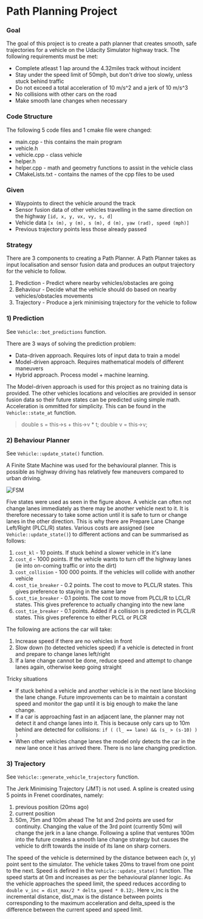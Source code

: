 # Path Planning Project

### Goal
The goal of this project is to create a path planner that creates smooth, safe trajectories for a vehicle on the Udacity Simulator highway track. The following requirements must be met:
- Complete atleast 1 lap around the 4.32miles track without incident
- Stay under the speed limit of 50mph, but don't drive too slowly, unless stuck behind traffic
- Do not exceed a total acceleration of 10 m/s^2 and a jerk of 10 m/s^3
- No collisions with other cars on the road
- Make smooth lane changes when necessary

### Code Structure
The following 5 code files and 1 cmake file were changed:
- main.cpp - this contains the main program
- vehicle.h
- vehicle.cpp - class vehicle
- helper.h
- helper.cpp - math and geometry functions to assist in the vehicle class
- CMakeLists.txt - contains the names of the cpp files to be used

### Given
- Waypoints to direct the vehicle around the track
- Sensor fusion data of other vehicles travelling in the same direction on the highway `[id, x, y, vx, vy, s, d]`
- Vehicle data `[x (m), y (m), s (m), d (m), yaw (rad), speed (mph)]`
- Previous trajectory points less those already passed

### Strategy
There are 3 components to creating a Path Planner. A Path Planner takes as input localisation and sensor fusion data and produces an output trajectory for the vehicle to follow.
1) Prediction - Predict where nearby vehicles/obstacles are going
2) Behaviour - Decide what the vehicle should do based on nearby vehicles/obstacles movements
3) Trajectory - Produce a jerk minimising trajectory for the vehicle to follow

### 1) Prediction
See `Vehicle::bot_predictions` function.

There are 3 ways of solving the prediction problem:
- Data-driven approach. Requires lots of input data to train a model
- Model-driven approach. Requires mathematical models of different maneuvers
- Hybrid approach. Process model + machine learning.

The Model-driven approach is used for this project as no training data is provided. The other vehicles locations and velocities are provided in sensor fusion data so their future states can be predicted using simple math. Acceleration is ommitted for simplicity. This can be found in the `Vehicle::state_at` function.

>   double s = this->s + this->v * t;
>   double v = this->v;

### 2) Behaviour Planner
See `Vehicle::update_state()` function.

A Finite State Machine was used for the behavioural planner. This is possible as highway driving has relatively few maneuvers compared to urban driving.

![FSM](https://user-images.githubusercontent.com/22233694/29252229-5139a5a8-8063-11e7-800d-87fd6c427534.jpg "FSM")


Five states were used as seen in the figure above. A vehicle can often not change lanes immediately as there may be another vehicle next to it. It is therefore necessary to take some action until it is safe to turn or change lanes in the other direction. This is why there are Prepare Lane Change Left/Right (PLCL/R) states. Various costs are assigned (see `Vehicle::update_state()`) to different actions and can be summarised as follows:
1) `cost_kl` - 10 points. If stuck behind a slower vehicle in it's lane
2) `cost_d` - 1000 points. If the vehicle wants to turn off the highway lanes (ie into on-coming traffic or into the dirt)
3) `cost_collision` - 100 000 points. If the vehicles will collide with another vehicle
4) `cost_tie_breaker` - 0.2 points. The cost to move to PLCL/R states. This gives preference to staying in the same lane
5) `cost_tie_breaker` - 0.1 points. The cost to move from PLCL/R to LCL/R states. This gives preference to actually changing into the new lane
6) `cost_tie_breaker` - 0.1 points. Added if a collision is predicted in PLCL/R states. This gives preference to either PLCL or PLCR

The following are actions the car will take:
1) Increase speed if there are no vehicles in front
2) Slow down (to detected vehicles speed) if a vehicle is detected in front and prepare to change lanes left/right
3) If a lane change cannot be done, reduce speed and attempt to change lanes again, otherwise keep going straight

Tricky situations
- If stuck behind a vehicle and another vehicle is in the next lane blocking the lane change. Future improvements can be to maintain a constant speed and monitor the gap until it is big enough to make the lane change.
- If a car is approaching fast in an adjacent lane, the planner may not detect it and change lanes into it. This is because only cars up to 10m behind are detected for collisions: `if ( (l_ == lane) && (s_ > (s-10) ) )`
- When other vehicles change lanes the model only detects the car in the new lane once it has arrived there. There is no lane changing prediction.

### 3) Trajectory
See `Vehicle::generate_vehicle_trajectory` function.

The Jerk Minimising Trajectory (JMT) is not used. A spline is created using 5 points in Frenet coordinates, namely:
1) previous position (20ms ago)
2) current position
3) 50m, 75m and 100m ahead
The 1st and 2nd points are used for continuity. Changing the value of the 3rd point (currently 50m) will change the jerk in a lane change. Following a spline that ventures 100m into the future creates a smooth lane change strategy but causes the vehicle to drift towards the inside of its lane on sharp corners.

The speed of the vehicle is determined by the distance between each (x, y) point sent to the simulator. The vehicle takes 20ms to travel from one point to the next. Speed is defined in the `Vehicle::update_state()` function. The speed starts at 0m and increases as per the behavioural planner logic. As the vehicle approaches the speed limit, the speed reduces according to `double v_inc = dist_max/2 * delta_speed * 0.12;`. Here v_inc is the incremental distance, dist_max is the distance between points corresponding to the maximum acceleration and delta_speed is the difference between the current speed and speed limit.


